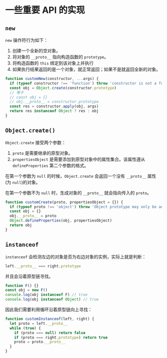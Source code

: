 # 一些重要 API 的实现

## `new`

`new` 操作符行为如下：

1. 创建一个全新的空对象。
2. 将对象的 `__proto__` 指向构造函数的 `prototype`。
3. 将构造函数的 `this` 绑定到该对象上并执行
4. 如果执行结果返回的是一个对象，就正常返回；如果不是就返回全新的对象。

```javascript
function customNew(constructor, ...args) {
  if (typeof constructor !== 'function') throw 'constructor is not a function'
  const obj = Object.create(constructor.prototype)
  // 等于
  // const obj = {}
  // obj.__proto__ = constructor.prototype
  const res = constructor.apply(obj, args)
  return res instanceof Object ? res : obj
}
```

## `Object.create()`

`Object.create` 接受两个参数：

1. `proto` 是需要继承的原型对象。
2. `propertiesObject` 是需要添加到原型对象中的属性集合。该属性遵从 `defineProperties` 第二个参数的格式。

在第一个参数为 `null` 的时候，`Object.create` 会返回一个没有 `__proto__` 属性(为 `null`)的对象。

在第一个参数不为 `null` 时，生成对象的 `__proto__` 就会指向传入的 `proto`。

```javascript
function customCreate(proto, propertiesObject = {}) {
  if (typeof proto !== 'object') throw 'Object prototype may only be an Object or null'
  const obj = {}
  obj.__proto__ = proto
  Object.defineProperties(obj, propertiesObject)
  return obj
}
```

## `instanceof`

`instanceof` 会检测左边的对象是否为右边对象的实例，实际上就是判断：

```javascript
left.__proto__ === right.prototype
```

并且会沿着原型链寻找。

```javascript
function F() {}
const obj = new F()
console.log(obj instanceof F) // true
console.log(obj instanceof Object) // true
```

因此我们需要利用循环沿着原型链向上寻找：

```javascript
function customInstanceof(left, right) {
  let proto = left.__proto__
  while (true) {
    if (proto === null) return false
    if (proto === right.prototype) return true
    proto = proto.__proto__
  }
}
```
